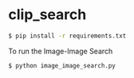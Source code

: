 # clip_search

```bash
$ pip install -r requirements.txt
```

To run the Image-Image Search
```bash
$ python image_image_search.py
```
